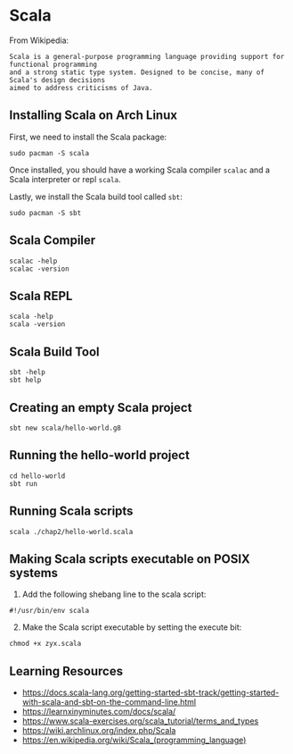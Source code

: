 # Scala

From Wikipedia:

```
Scala is a general-purpose programming language providing support for functional programming 
and a strong static type system. Designed to be concise, many of Scala's design decisions 
aimed to address criticisms of Java.
```

## Installing Scala on Arch Linux

First, we need to install the Scala package:

```
sudo pacman -S scala
```

Once installed, you should have a working Scala compiler `scalac` 
and a Scala interpreter or repl `scala`.

Lastly, we install the Scala build tool called `sbt`:

```
sudo pacman -S sbt
```

## Scala Compiler

```
scalac -help
scalac -version
```

## Scala REPL

```
scala -help
scala -version
```

## Scala Build Tool

```
sbt -help
sbt help
```

## Creating an empty Scala project

```
sbt new scala/hello-world.g8
```

## Running the hello-world project

```
cd hello-world
sbt run
```

## Running Scala scripts

```
scala ./chap2/hello-world.scala
```

## Making Scala scripts executable on POSIX systems

1) Add the following shebang line to the scala script:

```
#!/usr/bin/env scala
```

2) Make the Scala script executable by setting the execute bit:

```
chmod +x zyx.scala
```

## Learning Resources

* https://docs.scala-lang.org/getting-started-sbt-track/getting-started-with-scala-and-sbt-on-the-command-line.html
* https://learnxinyminutes.com/docs/scala/
* https://www.scala-exercises.org/scala_tutorial/terms_and_types
* https://wiki.archlinux.org/index.php/Scala
* https://en.wikipedia.org/wiki/Scala_(programming_language)
